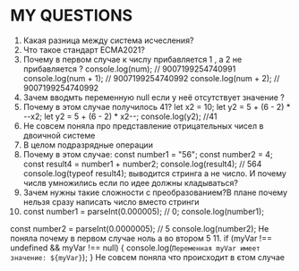 # MY QUESTIONS
1. Какая разница между система исчесления?
2. Что такое стандарт ECMA2021?
3. Почему в первом случае к числу прибавляется 1 , а 2 не прибавляется ?
        console.log(num);       // 9007199254740991
        console.log(num + 1);   // 9007199254740992
        console.log(num + 2);   // 9007199254740992
4. Зачем вводмть переменную null если у неё отсутствует значение ?
5. Почему в этом случае получилось 41?
    let x2 = 10;
    let y2 = 5 + (6 - 2) * --x2;
    let y2 = 5 + (6 - 2) * x2--;
    console.log(y2); //41
6. Не совсем поняла про представление отрицательных чисел в двоичной системе
7. В целом подразрядные операции
8. Почему в этом случае:
        const number1 = "56";
        const number2 = 4;
        const result4 = number1 + number2;
        console.log(result4); // 564
        console.log(typeof result4);
выводится стринга а не число. И почему числв умножились если по идее должны кладываться?
9. Зачем нужны такие сложности с преобразованием?В плане почему нельзя сразу написать число вместо стринги
10. const number1 = parseInt(0.000005);   // 0;
console.log(number1);
 
const number2 = parseInt(0.0000005);  // 5
console.log(number2);
Не поняла почему в первом случае ноль а во втором 5 
11. if (myVar !== undefined && myVar !== null) {
    console.log(`Переменная myVar имеет значение: ${myVar}`);
}
Не совсем поняла что происходит в єтом случае






